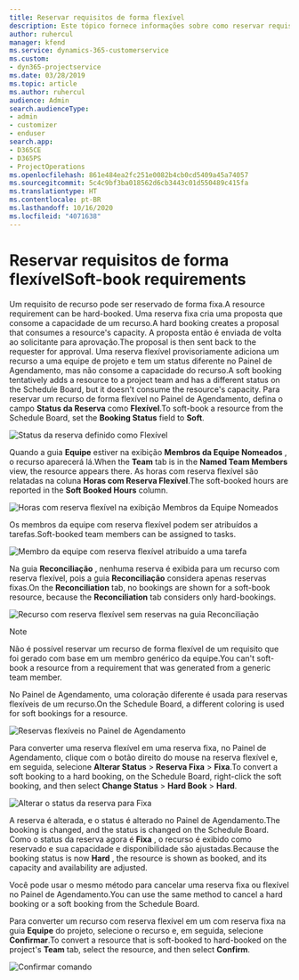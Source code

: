 ```yaml
---
title: Reservar requisitos de forma flexível
description: Este tópico fornece informações sobre como reservar requisitos de forma flexível.
author: ruhercul
manager: kfend
ms.service: dynamics-365-customerservice
ms.custom:
- dyn365-projectservice
ms.date: 03/28/2019
ms.topic: article
ms.author: ruhercul
audience: Admin
search.audienceType:
- admin
- customizer
- enduser
search.app:
- D365CE
- D365PS
- ProjectOperations
ms.openlocfilehash: 861e484ea2fc251e0082b4cb0cd5409a45a74057
ms.sourcegitcommit: 5c4c9bf3ba018562d6cb3443c01d550489c415fa
ms.translationtype: HT
ms.contentlocale: pt-BR
ms.lasthandoff: 10/16/2020
ms.locfileid: "4071638"
---
```

# <a name="soft-book-requirements"></a><span data-ttu-id="e82c7-103">Reservar requisitos de forma flexível</span><span class="sxs-lookup"><span data-stu-id="e82c7-103">Soft-book requirements</span></span>

<span data-ttu-id="e82c7-104">Um requisito de recurso pode ser reservado de forma fixa.</span><span class="sxs-lookup"><span data-stu-id="e82c7-104">A resource requirement can be hard-booked.</span></span> <span data-ttu-id="e82c7-105">Uma reserva fixa cria uma proposta que consome a capacidade de um recurso.</span><span class="sxs-lookup"><span data-stu-id="e82c7-105">A hard booking creates a proposal that consumes a resource's capacity.</span></span> <span data-ttu-id="e82c7-106">A proposta então é enviada de volta ao solicitante para aprovação.</span><span class="sxs-lookup"><span data-stu-id="e82c7-106">The proposal is then sent back to the requester for approval.</span></span> <span data-ttu-id="e82c7-107">Uma reserva flexível provisoriamente adiciona um recurso a uma equipe de projeto e tem um status diferente no Painel de Agendamento, mas não consome a capacidade do recurso.</span><span class="sxs-lookup"><span data-stu-id="e82c7-107">A soft booking tentatively adds a resource to a project team and has a different status on the Schedule Board, but it doesn't consume the resource's capacity.</span></span> <span data-ttu-id="e82c7-108">Para reservar um recurso de forma flexível no Painel de Agendamento, defina o campo **Status da Reserva** como **Flexível**.</span><span class="sxs-lookup"><span data-stu-id="e82c7-108">To soft-book a resource from the Schedule Board, set the **Booking Status** field to **Soft**.</span></span>

![Status da reserva definido como Flexível](media/Resource-Management-image77.png)

<span data-ttu-id="e82c7-110">Quando a guia **Equipe** estiver na exibição **Membros da Equipe Nomeados** , o recurso aparecerá lá.</span><span class="sxs-lookup"><span data-stu-id="e82c7-110">When the **Team** tab is in the **Named Team Members** view, the resource appears there.</span></span> <span data-ttu-id="e82c7-111">As horas com reserva flexível são relatadas na coluna **Horas com Reserva Flexível**.</span><span class="sxs-lookup"><span data-stu-id="e82c7-111">The soft-booked hours are reported in the **Soft Booked Hours** column.</span></span>

![Horas com reserva flexível na exibição Membros da Equipe Nomeados](media/Resource-Management-image78.png)

<span data-ttu-id="e82c7-113">Os membros da equipe com reserva flexível podem ser atribuídos a tarefas.</span><span class="sxs-lookup"><span data-stu-id="e82c7-113">Soft-booked team members can be assigned to tasks.</span></span>

![Membro da equipe com reserva flexível atribuído a uma tarefa](media/Resource-Management-image79.png)

<span data-ttu-id="e82c7-115">Na guia **Reconciliação** , nenhuma reserva é exibida para um recurso com reserva flexível, pois a guia **Reconciliação** considera apenas reservas fixas.</span><span class="sxs-lookup"><span data-stu-id="e82c7-115">On the **Reconciliation** tab, no bookings are shown for a soft-book resource, because the **Reconciliation** tab considers only hard-bookings.</span></span>

![Recurso com reserva flexível sem reservas na guia Reconciliação](media/Resource-Management-image80.png)

> [!NOTE]
> <span data-ttu-id="e82c7-117">Não é possível reservar um recurso de forma flexível de um requisito que foi gerado com base em um membro genérico da equipe.</span><span class="sxs-lookup"><span data-stu-id="e82c7-117">You can't soft-book a resource from a requirement that was generated from a generic team member.</span></span>

<span data-ttu-id="e82c7-118">No Painel de Agendamento, uma coloração diferente é usada para reservas flexíveis de um recurso.</span><span class="sxs-lookup"><span data-stu-id="e82c7-118">On the Schedule Board, a different coloring is used for soft bookings for a resource.</span></span>

![Reservas flexíveis no Painel de Agendamento](media/Resource-Management-image81.png)

<span data-ttu-id="e82c7-120">Para converter uma reserva flexível em uma reserva fixa, no Painel de Agendamento, clique com o botão direito do mouse na reserva flexível e, em seguida, selecione **Alterar Status** \> **Reserva Fixa** \> **Fixa**.</span><span class="sxs-lookup"><span data-stu-id="e82c7-120">To convert a soft booking to a hard booking, on the Schedule Board, right-click the soft booking, and then select **Change Status** \> **Hard Book** \> **Hard**.</span></span>

![Alterar o status da reserva para Fixa](media/Resource-Management-image82.png)

<span data-ttu-id="e82c7-122">A reserva é alterada, e o status é alterado no Painel de Agendamento.</span><span class="sxs-lookup"><span data-stu-id="e82c7-122">The booking is changed, and the status is changed on the Schedule Board.</span></span> <span data-ttu-id="e82c7-123">Como o status da reserva agora é **Fixa** , o recurso é exibido como reservado e sua capacidade e disponibilidade são ajustadas.</span><span class="sxs-lookup"><span data-stu-id="e82c7-123">Because the booking status is now **Hard** , the resource is shown as booked, and its capacity and availability are adjusted.</span></span>

<span data-ttu-id="e82c7-124">Você pode usar o mesmo método para cancelar uma reserva fixa ou flexível no Painel de Agendamento.</span><span class="sxs-lookup"><span data-stu-id="e82c7-124">You can use the same method to cancel a hard booking or a soft booking from the Schedule Board.</span></span>

<span data-ttu-id="e82c7-125">Para converter um recurso com reserva flexível em um com reserva fixa na guia **Equipe** do projeto, selecione o recurso e, em seguida, selecione **Confirmar**.</span><span class="sxs-lookup"><span data-stu-id="e82c7-125">To convert a resource that is soft-booked to hard-booked on the project's **Team** tab, select the resource, and then select **Confirm**.</span></span>

![Confirmar comando](media/Resource-Management-image83.png)
